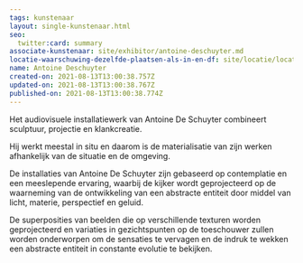```yaml
---
tags: kunstenaar
layout: single-kunstenaar.html
seo:
  twitter:card: summary
associate-kunstenaar: site/exhibitor/antoine-deschuyter.md
locatie-waarschuwing-dezelfde-plaatsen-als-in-en-df: site/locatie/locatie-van-myriam-deru.md
name: Antoine Deschuyter
created-on: 2021-08-13T13:00:38.757Z
updated-on: 2021-08-13T13:00:38.767Z
published-on: 2021-08-13T13:00:38.774Z
---
```

<!--StartFragment-->

Het audiovisuele installatiewerk van Antoine De Schuyter combineert sculptuur, projectie en klankcreatie.

Hij werkt meestal in situ en daarom is de materialisatie van zijn werken afhankelijk van de situatie en de omgeving.

De installaties van Antoine De Schuyter zijn gebaseerd op contemplatie en een meeslepende ervaring, waarbij de kijker wordt geprojecteerd op de waarneming van de ontwikkeling van een abstracte entiteit door middel van licht, materie, perspectief en geluid.

De superposities van beelden die op verschillende texturen worden geprojecteerd en variaties in gezichtspunten op de toeschouwer zullen worden onderworpen om de sensaties te vervagen en de indruk te wekken een abstracte entiteit in constante evolutie te bekijken.



<!--EndFragment-->